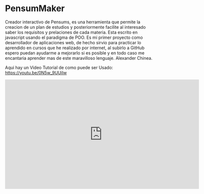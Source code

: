 # PensumMaker
Creador interactivo de Pensums, es una herramienta que permite la creacion de un plan de estudios y posteriormente facilite al interesado saber los requisitos y prelaciones de cada materia. Esta escrito en javascript usando el paradigma de POO. Es mi primer proyecto como desarrollador de aplicaciones web, de hecho sirvio para practicar lo aprendido en cursos que he realizado por internet, al subirlo a GitHub espero puedan ayudarme a mejorarlo si es posible y en todo caso me encantaria aprender mas de este maravilloso lenguaje. Alexander Chinea.

Aqui hay un Video Tutorial de como puede ser Usado: https://youtu.be/0N5w_9UUiIw
<iframe width="640" height="360" src="https://www.youtube.com/embed/0N5w_9UUiIw" frameborder="0" allowfullscreen></iframe>
